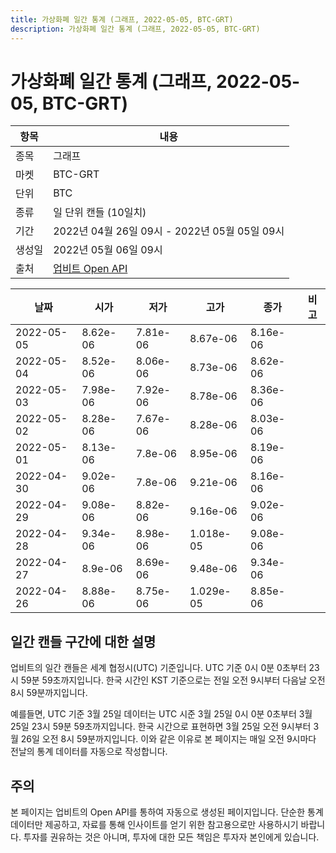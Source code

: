 ```yaml
---
title: 가상화폐 일간 통계 (그래프, 2022-05-05, BTC-GRT)
description: 가상화폐 일간 통계 (그래프, 2022-05-05, BTC-GRT)
---
```



가상화폐 일간 통계 (그래프, 2022-05-05, BTC-GRT)
===

|항목|내용|
|--|--|
|종목|그래프|
|마켓|BTC-GRT|
|단위|BTC|
|종류|일 단위 캔들 (10일치)|
|기간|2022년 04월 26일 09시 - 2022년 05월 05일 09시|
|생성일|2022년 05월 06일 09시|
|출처|[업비트 Open API](https://docs.upbit.com)|


|날짜|시가|저가|고가|종가|비고|
|--|--|--|--|--|--|
|2022-05-05|8.62e-06|7.81e-06|8.67e-06|8.16e-06|    |
|2022-05-04|8.52e-06|8.06e-06|8.73e-06|8.62e-06|    |
|2022-05-03|7.98e-06|7.92e-06|8.78e-06|8.36e-06|    |
|2022-05-02|8.28e-06|7.67e-06|8.28e-06|8.03e-06|    |
|2022-05-01|8.13e-06|7.8e-06|8.95e-06|8.19e-06|    |
|2022-04-30|9.02e-06|7.8e-06|9.21e-06|8.16e-06|    |
|2022-04-29|9.08e-06|8.82e-06|9.16e-06|9.02e-06|    |
|2022-04-28|9.34e-06|8.98e-06|1.018e-05|9.08e-06|    |
|2022-04-27|8.9e-06|8.69e-06|9.48e-06|9.34e-06|    |
|2022-04-26|8.88e-06|8.75e-06|1.029e-05|8.85e-06|    |


일간 캔들 구간에 대한 설명
---


업비트의 일간 캔들은 세계 협정시(UTC) 기준입니다. 
UTC 기준 0시 0분 0초부터 23시 59분 59초까지입니다. 
한국 시간인 KST 기준으로는 전일 오전 9시부터 다음날 오전 8시 59분까지입니다. 


예를들면, UTC 기준 3월 25일 데이터는 UTC 시준 3월 25일 0시 0분 0초부터 3월 25일 23시 59분 59초까지입니다. 
한국 시간으로 표현하면 3월 25일 오전 9시부터 3월 26일 오전 8시 59분까지입니다. 
이와 같은 이유로 본 페이지는 매일 오전 9시마다 전날의 통계 데이터를 자동으로 작성합니다. 


주의
---


본 페이지는 업비트의 Open API를 통하여 자동으로 생성된 페이지입니다. 
단순한 통계 데이터만 제공하고, 자료를 통해 인사이트를 얻기 위한 참고용으로만 사용하시기 바랍니다. 
투자를 권유하는 것은 아니며, 투자에 대한 모든 책임은 투자자 본인에게 있습니다. 
